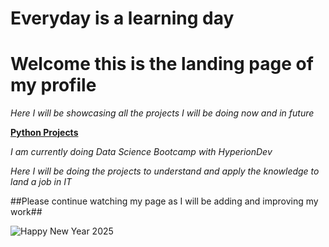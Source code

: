 # Everyday is a learning day
# Welcome this is the landing page of my profile
_Here I will be showcasing all the projects I will be doing now and in future_

<ins>**Python Projects**</ins> 

_I am currently doing Data Science Bootcamp with HyperionDev_

_Here I will be doing the projects to understand and apply the knowledge to land a job in IT_

##Please continue watching my page as I will be adding and improving my work##

<!--
**Arshiyadsml/Arshiyadsml** is a ✨ _special_ ✨ repository because its `README.md` (this file) appears on your GitHub profile.

Here are some ideas to get you started:

- 🔭 I’m currently working on ...
- 🌱 I’m currently learning ...
- 👯 I’m looking to collaborate on ...
- 🤔 I’m looking for help with ...
- 💬 Ask me about ...
- 📫 How to reach me: ...
- 😄 Pronouns: ...
- ⚡ Fun fact: ...
-->
![Happy New Year 2025](https://merrychristmaspictures.org/wp-content/uploads/2024/12/Happy-New-Year-2025-Wishes.jpeg)
